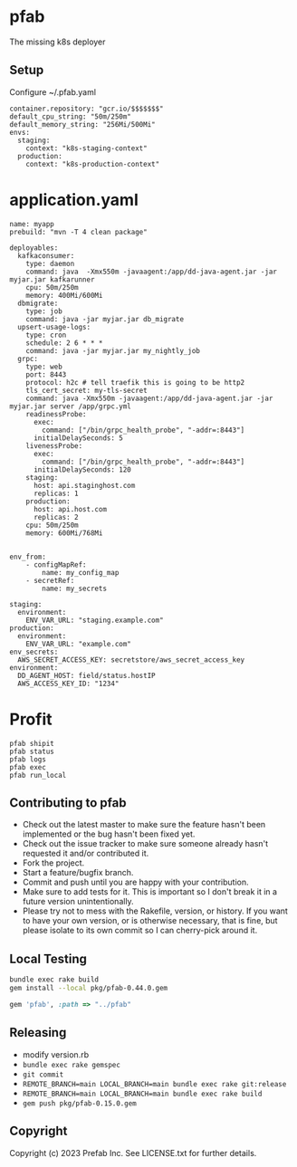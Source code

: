 pfab
===================

The missing k8s deployer


## Setup

Configure ~/.pfab.yaml
```
container.repository: "gcr.io/$$$$$$$"
default_cpu_string: "50m/250m"
default_memory_string: "256Mi/500Mi"
envs: 
  staging:
    context: "k8s-staging-context"
  production:
    context: "k8s-production-context"
```

# application.yaml
```$yaml
name: myapp
prebuild: "mvn -T 4 clean package"

deployables:
  kafkaconsumer:
    type: daemon
    command: java  -Xmx550m -javaagent:/app/dd-java-agent.jar -jar myjar.jar kafkarunner
    cpu: 50m/250m
    memory: 400Mi/600Mi
  dbmigrate:
    type: job
    command: java -jar myjar.jar db_migrate
  upsert-usage-logs:
    type: cron
    schedule: 2 6 * * *
    command: java -jar myjar.jar my_nightly_job
  grpc:
    type: web
    port: 8443
    protocol: h2c # tell traefik this is going to be http2
    tls_cert_secret: my-tls-secret
    command: java -Xmx550m -javaagent:/app/dd-java-agent.jar -jar myjar.jar server /app/grpc.yml
    readinessProbe:
      exec:
        command: ["/bin/grpc_health_probe", "-addr=:8443"]
      initialDelaySeconds: 5
    livenessProbe:
      exec:
        command: ["/bin/grpc_health_probe", "-addr=:8443"]
      initialDelaySeconds: 120
    staging:
      host: api.staginghost.com
      replicas: 1
    production:
      host: api.host.com
      replicas: 2
    cpu: 50m/250m
    memory: 600Mi/768Mi


env_from:
    - configMapRef:
        name: my_config_map
    - secretRef:
        name: my_secrets

staging:
  environment:
    ENV_VAR_URL: "staging.example.com"
production:
  environment:
    ENV_VAR_URL: "example.com"
env_secrets:
  AWS_SECRET_ACCESS_KEY: secretstore/aws_secret_access_key
environment:
  DD_AGENT_HOST: field/status.hostIP
  AWS_ACCESS_KEY_ID: "1234"
```



# Profit
```
pfab shipit
pfab status
pfab logs
pfab exec
pfab run_local
```

Contributing to pfab
------------------------------------------

-   Check out the latest master to make sure the feature hasn't been
    implemented or the bug hasn't been fixed yet.
-   Check out the issue tracker to make sure someone already hasn't
    requested it and/or contributed it.
-   Fork the project.
-   Start a feature/bugfix branch.
-   Commit and push until you are happy with your contribution.
-   Make sure to add tests for it. This is important so I don't break it
    in a future version unintentionally.
-   Please try not to mess with the Rakefile, version, or history. If
    you want to have your own version, or is otherwise necessary, that
    is fine, but please isolate to its own commit so I can cherry-pick
    around it.

Local Testing
-----------------------------------------
```bash
bundle exec rake build
gem install --local pkg/pfab-0.44.0.gem
```
```ruby
gem 'pfab', :path => "../pfab"
```

Releasing
-----------------------------------------

- modify version.rb
- ```bundle exec rake gemspec```
- ```git commit ```
- ```REMOTE_BRANCH=main LOCAL_BRANCH=main bundle exec rake git:release```
- ```REMOTE_BRANCH=main LOCAL_BRANCH=main bundle exec rake build```
- ```gem push pkg/pfab-0.15.0.gem```

Copyright
---------

Copyright (c) 2023 Prefab Inc. See
LICENSE.txt for further details.
